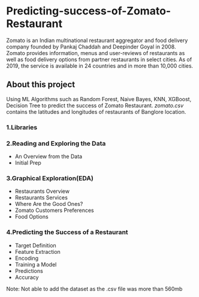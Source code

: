 # Predicting-success-of-Zomato-Restaurant
Zomato is an Indian multinational restaurant aggregator and food delivery company founded by Pankaj Chaddah and Deepinder Goyal in 2008. Zomato provides information, menus and user-reviews of restaurants as well as food delivery options from partner restaurants in select cities. As of 2019, the service is available in 24 countries and in more than 10,000 cities.

## About this project
Using ML Algorithms such as Random Forest, Naive Bayes, KNN, XGBoost, Decision Tree to predict the success of Zomato Restaurant.
_zomato.csv_ contains the latitudes and longitudes of restaurants of Banglore location.
### 1.Libraries
### 2.Reading and Exploring the Data
- An Overview from the Data 
- Initial Prep

### 3.Graphical Exploration(EDA)
- Restaurants Overview 
- Restaurants Services 
- Where Are the Good Ones? 
- Zomato Customers Preferences 
- Food Options

### 4.Predicting the Success of a Restaurant
- Target Definition 
- Feature Extraction 
- Encoding 
- Training a Model 
- Predictions 
- Accuracy

Note: Not able to add the dataset as the .csv file was more than 560mb
